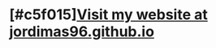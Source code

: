 <!-- ### <h1>Visit my website at [jordimas96.github.io](https://jordimas96.github.io/)</h1> -->

### <h1>[#c5f015][Visit my website at<br>jordimas96.github.io](https://jordimas96.github.io/)</h1>

<!--
**jordimas96/jordimas96** is a ✨ _special_ ✨ repository because its `README.md` (this file) appears on your GitHub profile.

Here are some ideas to get you started:

- 🔭 I’m currently working on ...
- 🌱 I’m currently learning ...
- 👯 I’m looking to collaborate on ...
- 🤔 I’m looking for help with ...
- 💬 Ask me about ...
- 📫 How to reach me: ...
- ⚡ Fun fact: ...
-->
